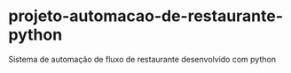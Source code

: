 # projeto-automacao-de-restaurante-python
 Sistema de automação de fluxo de restaurante desenvolvido com python
